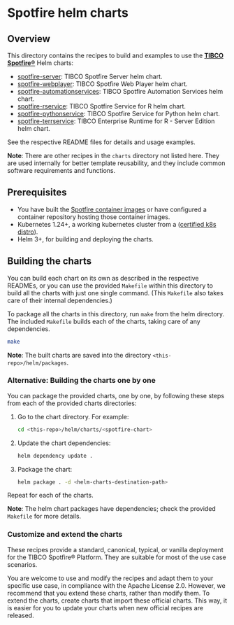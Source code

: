 # Spotfire helm charts

## Overview

This directory contains the recipes to build and examples to use the [**TIBCO Spotfire®**](https://www.tibco.com/products/tibco-spotfire) Helm charts:

- [spotfire-server](charts/spotfire-server/README.md): TIBCO Spotfire Server helm chart.
- [spotfire-webplayer](charts/spotfire-webplayer/README.md): TIBCO Spotfire Web Player helm chart.
- [spotfire-automationservices](charts/spotfire-automationservices/README.md): TIBCO Spotfire Automation Services helm chart.
- [spotfire-rservice](charts/spotfire-rservice/README.md): TIBCO Spotfire Service for R helm chart.
- [spotfire-pythonservice](charts/spotfire-pythonservice/README.md): TIBCO Spotfire Service for Python helm chart.
- [spotfire-terrservice](charts/spotfire-terrservice/README.md): TIBCO Enterprise Runtime for R - Server Edition helm chart.

See the respective README files for details and usage examples.

**Note**: There are other recipes in the `charts` directory not listed here. They are used internally for better template reusability, and they include common software requirements and functions.

## Prerequisites

- You have built the [Spotfire container images](../containers/README.md) or have configured a container repository hosting those container images.
- Kubernetes 1.24+, a working kubernetes cluster from a ([certified k8s distro](https://www.cncf.io/certification/software-conformance/)).
- Helm 3+, for building and deploying the charts.

## Building the charts

You can build each chart on its own as described in the respective READMEs, or you can use the provided `Makefile` within this directory to build all the charts with just one single command. (This `Makefile` also takes care of their internal dependencies.)

To package all the charts in this directory, run `make` from the helm directory.
The included `Makefile` builds each of the charts, taking care of any dependencies.

```bash
make
```

**Note**: The built charts are saved into the directory `<this-repo>/helm/packages`.

### Alternative: Building the charts one by one

You can package the provided charts, one by one, by following these steps from each of the provided charts directories:

1. Go to the chart directory. For example:
    ```bash
    cd <this-repo>/helm/charts/<spotfire-chart>
    ```

2. Update the chart dependencies:
    ```bash
    helm dependency update .
    ```

3. Package the chart:
    ```bash
    helm package . -d <helm-charts-destination-path>
    ```

Repeat for each of the charts.

**Note**: The helm chart packages have dependencies; check the provided `Makefile` for more details.

### Customize and extend the charts

These recipes provide a standard, canonical, typical, or vanilla deployment for the TIBCO Spotfire® Platform.
They are suitable for most of the use case scenarios.

You are welcome to use and modify the recipes and adapt them to your specific use case, in compliance with the Apache License 2.0.
However, we recommend that you extend these charts, rather than modify them.
To extend the charts, create charts that import these official charts.
This way, it is easier for you to update your charts when new official recipes are released.
